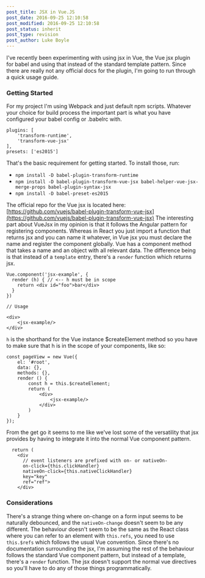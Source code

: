 ```yaml
---
post_title: JSX in Vue.JS
post_date: 2016-09-25 12:10:58
post_modified: 2016-09-25 12:10:58
post_status: inherit
post_type: revision
post_author: Luke Boyle
---
```


I've recently been experimenting with using jsx in Vue, the Vue jsx plugin for babel and using that instead of the standard template pattern. Since there are really not any official docs for the plugin, I'm going to run through a quick usage guide.

### Getting Started

For my project I'm using Webpack and just default npm scripts. Whatever your choice for build process the important part is what you have configured your babel config or .babelrc with.

    plugins: [
        'transform-runtime',
        'transform-vue-jsx'
    ],
    presets: ['es2015']

That's the basic requirement for getting started. To install those, run:

-   `npm install -D babel-plugin-transform-runtime`
-   `npm install -D babel-plugin-transform-vue-jsx babel-helper-vue-jsx-merge-props babel-plugin-syntax-jsx`
-   `npm install -D babel-preset-es2015`

The official repo for the Vue jsx is located here: [https://github.com/vuejs/babel-plugin-transform-vue-jsx](https://github.com/vuejs/babel-plugin-transform-vue-jsx) The interesting part about VueJsx in my opinion is that it follows the Angular pattern for registering components. Whereas in React you just import a function that returns jsx and you can name it whatever, in Vue jsx you must declare the name and register the component globally. Vue has a component method that takes a name and an object with all relevant data. The difference being is that instead of a `template` entry, there's a `render` function which returns jsx.

    Vue.component('jsx-example', {
      render (h) { // <-- h must be in scope
        return <div id="foo">bar</div>
      }
    })

    // Usage

    <div>
        <jsx-example/>
    </div>

`h` is the shorthand for the Vue instance \$createElement method so you have to make sure that h is in the scope of your components, like so:

    const pageView = new Vue({
        el: '#root',
        data: {},
        methods: {},
        render () {
            const h = this.$createElement;
            return (
                <div>
                    <jsx-example/>
                </div>
            )
        }
    });

From the get go it seems to me like we've lost some of the versatility that jsx provides by having to integrate it into the normal Vue component pattern.

      return (
        <div
          // event listeners are prefixed with on- or nativeOn-
          on-click={this.clickHandler}
          nativeOn-click={this.nativeClickHandler}
          key="key"
          ref="ref">
        </div>

### Considerations

There's a strange thing where on-change on a form input seems to be naturally debounced, and the `nativeOn-change` doesn't seem to be any different. The behaviour doesn't seem to be the same as the React class where you can refer to an element with `this.refs`, you need to use `this.$refs` which follows the usual Vue convention. Since there's no documentation surrounding the jsx, I'm assuming the rest of the behaviour follows the standard Vue component pattern, but instead of a template, there's a `render` function. The jsx doesn't support the normal vue directives so you'll have to do any of those things programmatically.
